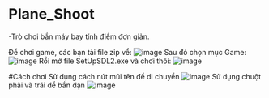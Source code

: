 # Plane_Shoot
-Trò chơi bắn máy bay tính điểm đơn giản.

Để chơi game, các bạn tải file zip về:
![image](https://github.com/luongvanket/Plane_Shoot/assets/125648877/c0ccf65a-b983-483f-a2db-bebd71de9778)
Sau đó chọn mục Game:
![image](https://github.com/luongvanket/Plane_Shoot/assets/125648877/7bc979f5-1d6a-4d95-9445-08fd8c9eedf6)
Rồi mở file SetUpSDL2.exe và chơi thôi:
![image](https://github.com/luongvanket/Plane_Shoot/assets/125648877/f8306298-8351-41ad-8844-46bbe308f3bf)

#Cách chơi
Sử dụng cách nút mũi tên để di chuyển  ![image](https://github.com/luongvanket/Plane_Shoot/assets/125648877/4c17b9a8-2bf1-468c-9fe1-ca1b2d4278f8)
Sử dụng chuột phải và trái để bắn đạn ![image](https://github.com/luongvanket/Plane_Shoot/assets/125648877/72b052dd-10de-46a2-865c-62ae49700dcc)

